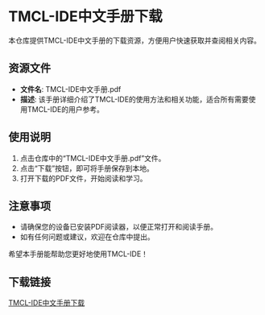 # TMCL-IDE中文手册下载

本仓库提供TMCL-IDE中文手册的下载资源，方便用户快速获取并查阅相关内容。

## 资源文件

- **文件名**: TMCL-IDE中文手册.pdf
- **描述**: 该手册详细介绍了TMCL-IDE的使用方法和相关功能，适合所有需要使用TMCL-IDE的用户参考。

## 使用说明

1. 点击仓库中的“TMCL-IDE中文手册.pdf”文件。
2. 点击“下载”按钮，即可将手册保存到本地。
3. 打开下载的PDF文件，开始阅读和学习。

## 注意事项

- 请确保您的设备已安装PDF阅读器，以便正常打开和阅读手册。
- 如有任何问题或建议，欢迎在仓库中提出。

希望本手册能帮助您更好地使用TMCL-IDE！

## 下载链接

[TMCL-IDE中文手册下载](https://pan.quark.cn/s/391446a46fde)